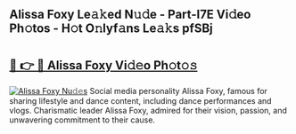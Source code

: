## Alissa Foxy Le𝚊𝚔ed N𝚞𝚍e - Part-I7E Vi𝚍eo Ph𝚘tos - H𝚘t O𝚗lyf𝚊ns Le𝚊𝚔s pfSBj

# <h2><a href="http://hf6jm0.feru.top/?c=Alissa+Foxy">🔗 👉 🔴 Alissa Foxy Vi𝚍𝚎o Ph𝚘t𝚘𝚜</a></h2>

[![Alissa Foxy Nu𝚍𝚎s](https://i.imgur.com/0TWrTi3.gif)](http://hf6jm0.feru.top/?c=Alissa+Foxy)
Social media personality Alissa Foxy, famous for sharing lifestyle and dance content, including dance performances and vlogs. Charismatic leader Alissa Foxy, admired for their vision, passion, and unwavering commitment to their cause. 
